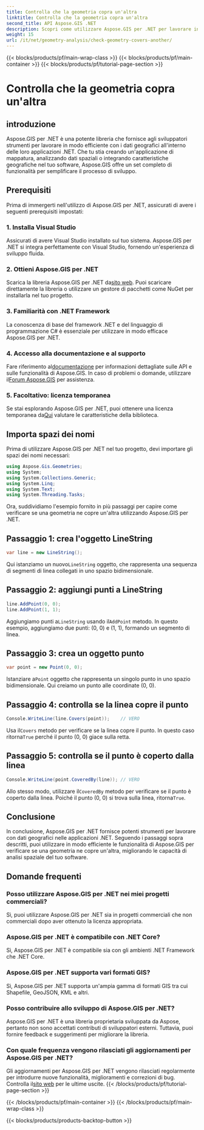 ```yaml
---
title: Controlla che la geometria copra un'altra
linktitle: Controlla che la geometria copra un'altra
second_title: API Aspose.GIS .NET
description: Scopri come utilizzare Aspose.GIS per .NET per lavorare in modo efficiente con dati geografici, analizzare informazioni spaziali e integrare funzionalità di mappatura nelle tue applicazioni .NET.
weight: 15
url: /it/net/geometry-analysis/check-geometry-covers-another/
---
```


{{< blocks/products/pf/main-wrap-class >}}
{{< blocks/products/pf/main-container >}}
{{< blocks/products/pf/tutorial-page-section >}}

# Controlla che la geometria copra un'altra

## introduzione
Aspose.GIS per .NET è una potente libreria che fornisce agli sviluppatori strumenti per lavorare in modo efficiente con i dati geografici all'interno delle loro applicazioni .NET. Che tu stia creando un'applicazione di mappatura, analizzando dati spaziali o integrando caratteristiche geografiche nel tuo software, Aspose.GIS offre un set completo di funzionalità per semplificare il processo di sviluppo.
## Prerequisiti
Prima di immergerti nell'utilizzo di Aspose.GIS per .NET, assicurati di avere i seguenti prerequisiti impostati:
### 1. Installa Visual Studio
Assicurati di avere Visual Studio installato sul tuo sistema. Aspose.GIS per .NET si integra perfettamente con Visual Studio, fornendo un'esperienza di sviluppo fluida.
### 2. Ottieni Aspose.GIS per .NET
 Scarica la libreria Aspose.GIS per .NET da[sito web](https://releases.aspose.com/gis/net/). Puoi scaricare direttamente la libreria o utilizzare un gestore di pacchetti come NuGet per installarla nel tuo progetto.
### 3. Familiarità con .NET Framework
La conoscenza di base del framework .NET e del linguaggio di programmazione C# è essenziale per utilizzare in modo efficace Aspose.GIS per .NET.
### 4. Accesso alla documentazione e al supporto
 Fare riferimento al[documentazione](https://reference.aspose.com/gis/net/) per informazioni dettagliate sulle API e sulle funzionalità di Aspose.GIS. In caso di problemi o domande, utilizzare il[Forum Aspose.GIS](https://forum.aspose.com/c/gis/33) per assistenza.
### 5. Facoltativo: licenza temporanea
 Se stai esplorando Aspose.GIS per .NET, puoi ottenere una licenza temporanea da[Qui](https://purchase.aspose.com/temporary-license/) valutare le caratteristiche della biblioteca.

## Importa spazi dei nomi
Prima di utilizzare Aspose.GIS per .NET nel tuo progetto, devi importare gli spazi dei nomi necessari:
```csharp
using Aspose.Gis.Geometries;
using System;
using System.Collections.Generic;
using System.Linq;
using System.Text;
using System.Threading.Tasks;
```

Ora, suddividiamo l'esempio fornito in più passaggi per capire come verificare se una geometria ne copre un'altra utilizzando Aspose.GIS per .NET.
## Passaggio 1: crea l'oggetto LineString
```csharp
var line = new LineString();
```
 Qui istanziamo un nuovo`LineString` oggetto, che rappresenta una sequenza di segmenti di linea collegati in uno spazio bidimensionale.
## Passaggio 2: aggiungi punti a LineString
```csharp
line.AddPoint(0, 0);
line.AddPoint(1, 1);
```
 Aggiungiamo punti a`LineString` usando il`AddPoint` metodo. In questo esempio, aggiungiamo due punti: (0, 0) e (1, 1), formando un segmento di linea.
## Passaggio 3: crea un oggetto punto
```csharp
var point = new Point(0, 0);
```
 Istanziare a`Point` oggetto che rappresenta un singolo punto in uno spazio bidimensionale. Qui creiamo un punto alle coordinate (0, 0).
## Passaggio 4: controlla se la linea copre il punto
```csharp
Console.WriteLine(line.Covers(point));    // VERO
```
 Usa il`Covers` metodo per verificare se la linea copre il punto. In questo caso ritorna`True` perché il punto (0, 0) giace sulla retta.
## Passaggio 5: controlla se il punto è coperto dalla linea
```csharp
Console.WriteLine(point.CoveredBy(line)); // VERO
```
Allo stesso modo, utilizzare il`CoveredBy` metodo per verificare se il punto è coperto dalla linea. Poiché il punto (0, 0) si trova sulla linea, ritorna`True`.

## Conclusione
In conclusione, Aspose.GIS per .NET fornisce potenti strumenti per lavorare con dati geografici nelle applicazioni .NET. Seguendo i passaggi sopra descritti, puoi utilizzare in modo efficiente le funzionalità di Aspose.GIS per verificare se una geometria ne copre un'altra, migliorando le capacità di analisi spaziale del tuo software.
## Domande frequenti
### Posso utilizzare Aspose.GIS per .NET nei miei progetti commerciali?
Sì, puoi utilizzare Aspose.GIS per .NET sia in progetti commerciali che non commerciali dopo aver ottenuto la licenza appropriata.
### Aspose.GIS per .NET è compatibile con .NET Core?
Sì, Aspose.GIS per .NET è compatibile sia con gli ambienti .NET Framework che .NET Core.
### Aspose.GIS per .NET supporta vari formati GIS?
Sì, Aspose.GIS per .NET supporta un'ampia gamma di formati GIS tra cui Shapefile, GeoJSON, KML e altri.
### Posso contribuire allo sviluppo di Aspose.GIS per .NET?
Aspose.GIS per .NET è una libreria proprietaria sviluppata da Aspose, pertanto non sono accettati contributi di sviluppatori esterni. Tuttavia, puoi fornire feedback e suggerimenti per migliorare la libreria.
### Con quale frequenza vengono rilasciati gli aggiornamenti per Aspose.GIS per .NET?
 Gli aggiornamenti per Aspose.GIS per .NET vengono rilasciati regolarmente per introdurre nuove funzionalità, miglioramenti e correzioni di bug. Controlla il[sito web](https://releases.aspose.com/gis/net/) per le ultime uscite.
{{< /blocks/products/pf/tutorial-page-section >}}

{{< /blocks/products/pf/main-container >}}
{{< /blocks/products/pf/main-wrap-class >}}

{{< blocks/products/products-backtop-button >}}

